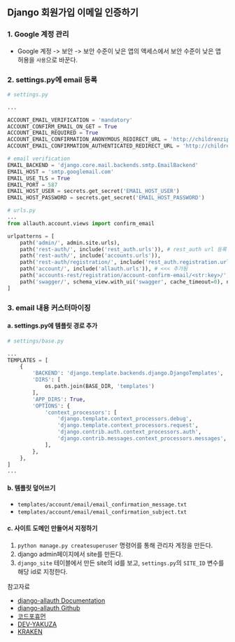 ## Django 회원가입 이메일 인증하기

### 1. Google 계정 관리

- Google 계정 -> 보안 -> 보안 수준이 낮은 앱의 액세스에서 보안 수준이 낮은 앱 허용을 `사용`으로 바꾼다.



### 2. settings.py에 email 등록

```python
# settings.py

...

ACCOUNT_EMAIL_VERIFICATION = 'mandatory'
ACCOUNT_CONFIRM_EMAIL_ON_GET = True
ACCOUNT_EMAIL_REQUIRED = True
ACCOUNT_EMAIL_CONFIRMATION_ANONYMOUS_REDIRECT_URL = 'http://childrenzip.site'
ACCOUNT_EMAIL_CONFIRMATION_AUTHENTICATED_REDIRECT_URL = 'http://childrenzip.site'

# email verification
EMAIL_BACKEND = 'django.core.mail.backends.smtp.EmailBackend'
EMAIL_HOST = 'smtp.googlemail.com'
EMAIL_USE_TLS = True
EMAIL_PORT = 587
EMAIL_HOST_USER = secrets.get_secret('EMAIL_HOST_USER')
EMAIL_HOST_PASSWORD = secrets.get_secret('EMAIL_HOST_PASSWORD')
```

```python
# urls.py
...
from allauth.account.views import confirm_email

urlpatterns = [
    path('admin/', admin.site.urls),
    path('rest-auth/', include('rest_auth.urls')), # rest_auth url 등록
    path('rest-auth/', include('accounts.urls')),
    path('rest-auth/registration/', include('rest_auth.registration.urls')), # 회원가입
    path('account/', include('allauth.urls')), # <<< 추가됨
    path('accounts-rest/registration/account-confirm-email/<str:key>/', confirm_email, name='account_confirm_email'), # <<< 추가됨
    path('swagger/', schema_view.with_ui('swagger', cache_timeout=0), name='schema-swagger-ui'), # swagger
]
```





### 3. email 내용 커스터마이징

#### a. settings.py에 템플릿 경로 추가

```python
# settings/base.py

...
TEMPLATES = [
    {
        'BACKEND': 'django.template.backends.django.DjangoTemplates',
        'DIRS': [
            os.path.join(BASE_DIR, 'templates')
        ],
        'APP_DIRS': True,
        'OPTIONS': {
            'context_processors': [
                'django.template.context_processors.debug',
                'django.template.context_processors.request',
                'django.contrib.auth.context_processors.auth',
                'django.contrib.messages.context_processors.messages',
            ],
        },
    },
]
...
```



#### b. 템플릿 덮어쓰기

- `templates/account/email/email_confirmation_message.txt`
- `templates/account/email/email_confirmation_subject.txt`

#### c. 사이트 도메인 만들어서 지정하기

1. `python manage.py createsuperuser` 명령어를 통해 관리자 계정을 만든다.
2. django admin페이지에서 site를 만든다.
3. `django_site` 테이블에서 만든 site의 id를 보고, `settings.py`의 `SITE_ID` 변수를 해당 id로 지정한다.



참고자료

- [django-allauth Documentation](https://django-allauth.readthedocs.io/en/latest/configuration.html)
- [django-allauth Github](https://github.com/pennersr/django-allauth/tree/master/allauth/templates/account/email)
- [코드포휴먼](https://code4human.tistory.com/entry/Django-REST-FrameworkDRF-%ED%99%98%EA%B2%BD%EC%97%90%EC%84%9C-%EB%A1%9C%EA%B7%B8%EC%9D%B8-%EA%B5%AC%ED%98%84%ED%95%98%EA%B8%B0?category=785473)
- [DEV-YAKUZA](https://dev-yakuza.github.io/ko/django/gmail-smtp/)
- [KRAKEN](https://krakensystems.co/blog/2020/custom-users-using-django-rest-framework)

